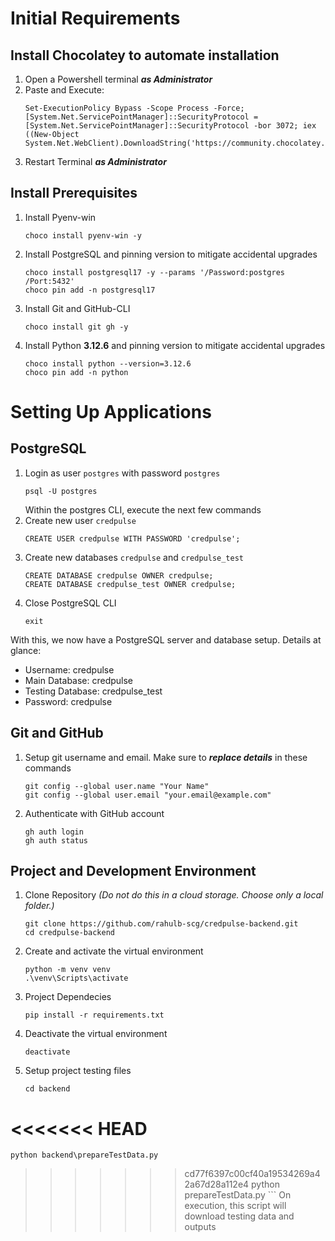 # Initial Requirements
## Install Chocolatey to automate installation
1. Open a Powershell terminal ***as Administrator***
2. Paste and Execute:
    ```
    Set-ExecutionPolicy Bypass -Scope Process -Force; [System.Net.ServicePointManager]::SecurityProtocol = [System.Net.ServicePointManager]::SecurityProtocol -bor 3072; iex ((New-Object System.Net.WebClient).DownloadString('https://community.chocolatey.org/install.ps1'))
    ```
3. Restart Terminal ***as Administrator***
## Install Prerequisites
1. Install Pyenv-win
    ```
    choco install pyenv-win -y
    ```
2. Install PostgreSQL and pinning version to mitigate accidental upgrades
    ```
    choco install postgresql17 -y --params '/Password:postgres /Port:5432'
    choco pin add -n postgresql17
    ```
3. Install Git and GitHub-CLI
    ```
    choco install git gh -y
    ```
4. Install Python **3.12.6** and pinning version to mitigate accidental upgrades
    ```
    choco install python --version=3.12.6
    choco pin add -n python
    ```
# Setting Up Applications
## PostgreSQL
1. Login as user `postgres` with password `postgres`
    ``` 
    psql -U postgres
    ```
    Within the postgres CLI, execute the next few commands
2. Create new user `credpulse`
    ```
    CREATE USER credpulse WITH PASSWORD 'credpulse';
    ```
3. Create new databases `credpulse` and `credpulse_test`
    ```
    CREATE DATABASE credpulse OWNER credpulse;
    CREATE DATABASE credpulse_test OWNER credpulse;
    ```
4. Close PostgreSQL CLI
    ```
    exit
    ```
With this, we now have a PostgreSQL server and database setup.
Details at glance:
- Username: credpulse
- Main Database: credpulse
- Testing Database: credpulse_test
- Password: credpulse

## Git and GitHub
1. Setup git username and email. Make sure to ***replace details*** in these commands
    ```
    git config --global user.name "Your Name"
    git config --global user.email "your.email@example.com"
    ```
2. Authenticate with GitHub account
    ```
    gh auth login
    gh auth status
    ```

## Project and Development Environment
1. Clone Repository *(Do not do this in a cloud storage. Choose only a local folder.)*
    ```
    git clone https://github.com/rahulb-scg/credpulse-backend.git
    cd credpulse-backend
    ```
2. Create and activate the virtual environment
    ```
    python -m venv venv
    .\venv\Scripts\activate
    ```
3. Project Dependecies
    ```
    pip install -r requirements.txt
    ```
4. Deactivate the virtual environment
    ```
    deactivate
    ```
5. Setup project testing files
    ```
    cd backend
<<<<<<< HEAD
=======
    python backend\prepareTestData.py
>>>>>>> cd77f6397c00cf40a19534269a42a67d28a112e4
    python prepareTestData.py
    ```
    On execution, this script will download testing data and outputs
